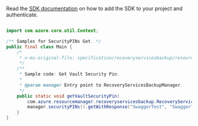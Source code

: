 Read the [SDK documentation](https://github.com/Azure/azure-sdk-for-java/blob/azure-resourcemanager-recoveryservicesbackup_1.0.0-beta.2/sdk/recoveryservicesbackup/azure-resourcemanager-recoveryservicesbackup/README.md) on how to add the SDK to your project and authenticate.

```java

import com.azure.core.util.Context;

/** Samples for SecurityPINs Get. */
public final class Main {
    /*
     * x-ms-original-file: specification/recoveryservicesbackup/resource-manager/Microsoft.RecoveryServices/stable/2021-07-01/examples/Common/BackupSecurityPin_Get.json
     */
    /**
     * Sample code: Get Vault Security Pin.
     *
     * @param manager Entry point to RecoveryServicesBackupManager.
     */
    public static void getVaultSecurityPin(
        com.azure.resourcemanager.recoveryservicesbackup.RecoveryServicesBackupManager manager) {
        manager.securityPINs().getWithResponse("SwaggerTest", "SwaggerTestRg", null, Context.NONE);
    }
}
```
